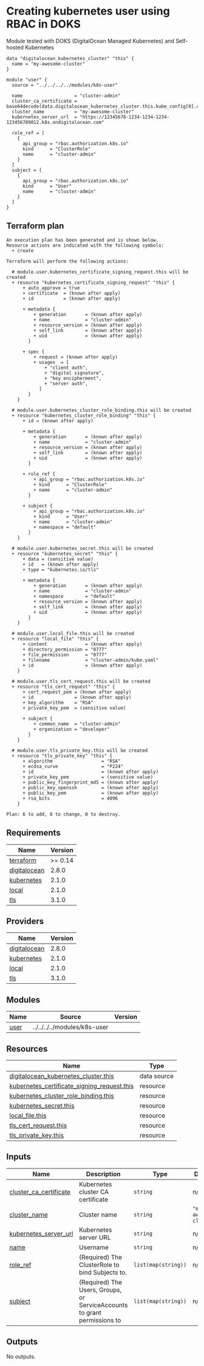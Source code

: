 # Creating kubernetes user using RBAC in DOKS

Module tested with DOKS (DigitalOcean Managed Kubernetes) and Self-hosted Kubernetes

```
data "digitalocean_kubernetes_cluster" "this" {
  name = "my-awesome-cluster"
}

module "user" {
  source = "../../../../modules/k8s-user"

  name                   = "cluster-admin"
  cluster_ca_certificate = base64decode(data.digitalocean_kubernetes_cluster.this.kube_config[0].cluster_ca_certificate)
  cluster_name           = "my-awesome-cluster"
  kubernetes_server_url  = "https://12345678-1234-1234-1234-123456789012.k8s.ondigitalocean.com"

  role_ref = [
    {
      api_group = "rbac.authorization.k8s.io"
      kind      = "ClusterRole"
      name      = "cluster-admin"
    }
  ]
  subject = [
    {
      api_group = "rbac.authorization.k8s.io"
      kind      = "User"
      name      = "cluster-admin"
    }
  ]
}
```

## Terraform plan
```
An execution plan has been generated and is shown below.
Resource actions are indicated with the following symbols:
  + create

Terraform will perform the following actions:

  # module.user.kubernetes_certificate_signing_request.this will be created
  + resource "kubernetes_certificate_signing_request" "this" {
      + auto_approve = true
      + certificate  = (known after apply)
      + id           = (known after apply)

      + metadata {
          + generation       = (known after apply)
          + name             = "cluster-admin"
          + resource_version = (known after apply)
          + self_link        = (known after apply)
          + uid              = (known after apply)
        }

      + spec {
          + request = (known after apply)
          + usages  = [
              + "client auth",
              + "digital signature",
              + "key encipherment",
              + "server auth",
            ]
        }
    }

  # module.user.kubernetes_cluster_role_binding.this will be created
  + resource "kubernetes_cluster_role_binding" "this" {
      + id = (known after apply)

      + metadata {
          + generation       = (known after apply)
          + name             = "cluster-admin"
          + resource_version = (known after apply)
          + self_link        = (known after apply)
          + uid              = (known after apply)
        }

      + role_ref {
          + api_group = "rbac.authorization.k8s.io"
          + kind      = "ClusterRole"
          + name      = "cluster-admin"
        }

      + subject {
          + api_group = "rbac.authorization.k8s.io"
          + kind      = "User"
          + name      = "cluster-admin"
          + namespace = "default"
        }
    }

  # module.user.kubernetes_secret.this will be created
  + resource "kubernetes_secret" "this" {
      + data = (sensitive value)
      + id   = (known after apply)
      + type = "kubernetes.io/tls"

      + metadata {
          + generation       = (known after apply)
          + name             = "cluster-admin"
          + namespace        = "default"
          + resource_version = (known after apply)
          + self_link        = (known after apply)
          + uid              = (known after apply)
        }
    }

  # module.user.local_file.this will be created
  + resource "local_file" "this" {
      + content              = (known after apply)
      + directory_permission = "0777"
      + file_permission      = "0777"
      + filename             = "cluster-admin/kube.yaml"
      + id                   = (known after apply)
    }

  # module.user.tls_cert_request.this will be created
  + resource "tls_cert_request" "this" {
      + cert_request_pem = (known after apply)
      + id               = (known after apply)
      + key_algorithm    = "RSA"
      + private_key_pem  = (sensitive value)

      + subject {
          + common_name  = "cluster-admin"
          + organization = "developer"
        }
    }

  # module.user.tls_private_key.this will be created
  + resource "tls_private_key" "this" {
      + algorithm                  = "RSA"
      + ecdsa_curve                = "P224"
      + id                         = (known after apply)
      + private_key_pem            = (sensitive value)
      + public_key_fingerprint_md5 = (known after apply)
      + public_key_openssh         = (known after apply)
      + public_key_pem             = (known after apply)
      + rsa_bits                   = 4096
    }

Plan: 6 to add, 0 to change, 0 to destroy.
```


## Requirements

| Name | Version |
|------|---------|
| <a name="requirement_terraform"></a> [terraform](#requirement\_terraform) | >= 0.14 |
| <a name="requirement_digitalocean"></a> [digitalocean](#requirement\_digitalocean) | 2.8.0 |
| <a name="requirement_kubernetes"></a> [kubernetes](#requirement\_kubernetes) | 2.1.0 |
| <a name="requirement_local"></a> [local](#requirement\_local) | 2.1.0 |
| <a name="requirement_tls"></a> [tls](#requirement\_tls) | 3.1.0 |

## Providers

| Name | Version |
|------|---------|
| <a name="provider_digitalocean"></a> [digitalocean](#provider\_digitalocean) | 2.8.0 |
| <a name="provider_kubernetes"></a> [kubernetes](#provider\_kubernetes) | 2.1.0 |
| <a name="provider_local"></a> [local](#provider\_local) | 2.1.0 |
| <a name="provider_tls"></a> [tls](#provider\_tls) | 3.1.0 |

## Modules

| Name | Source | Version |
|------|--------|---------|
| <a name="module_user"></a> [user](#module\_user) | ../../../../modules/k8s-user |  |

## Resources

| Name | Type |
|------|------|
| [digitalocean_kubernetes_cluster.this](https://registry.terraform.io/providers/digitalocean/digitalocean/2.8.0/docs/data-sources/kubernetes_cluster) | data source |
| [kubernetes_certificate_signing_request.this](https://registry.terraform.io/providers/hashicorp/kubernetes/2.1.0/docs/resources/certificate_signing_request) | resource |
| [kubernetes_cluster_role_binding.this](https://registry.terraform.io/providers/hashicorp/kubernetes/2.1.0/docs/resources/cluster_role_binding) | resource |
| [kubernetes_secret.this](https://registry.terraform.io/providers/hashicorp/kubernetes/2.1.0/docs/resources/secret) | resource |
| [local_file.this](https://registry.terraform.io/providers/hashicorp/local/2.1.0/docs/resources/file) | resource |
| [tls_cert_request.this](https://registry.terraform.io/providers/hashicorp/tls/3.1.0/docs/resources/cert_request) | resource |
| [tls_private_key.this](https://registry.terraform.io/providers/hashicorp/tls/3.1.0/docs/resources/private_key) | resource |

## Inputs

| Name | Description | Type | Default | Required |
|------|-------------|------|---------|:--------:|
| <a name="input_cluster_ca_certificate"></a> [cluster\_ca\_certificate](#input\_cluster\_ca\_certificate) | Kubernetes cluster CA certificate | `string` | n/a | yes |
| <a name="input_cluster_name"></a> [cluster\_name](#input\_cluster\_name) | Cluster name | `string` | `"my-awesome-cluster"` | no |
| <a name="input_kubernetes_server_url"></a> [kubernetes\_server\_url](#input\_kubernetes\_server\_url) | Kubernetes server URL | `string` | n/a | yes |
| <a name="input_name"></a> [name](#input\_name) | Username | `string` | n/a | yes |
| <a name="input_role_ref"></a> [role\_ref](#input\_role\_ref) | (Required) The ClusterRole to bind Subjects to. | `list(map(string))` | n/a | yes |
| <a name="input_subject"></a> [subject](#input\_subject) | (Required) The Users, Groups, or ServiceAccounts to grant permissions to | `list(map(string))` | n/a | yes |

## Outputs

No outputs.
